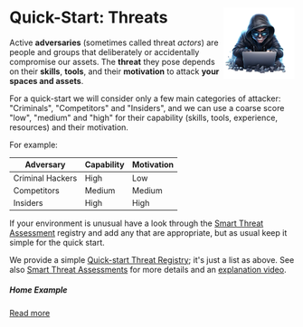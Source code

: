 # <img style="float: right; width: 25%" src="Threat.png"/>Quick-Start: Threats

Active **adversaries** (sometimes called threat *actors*) are people and groups that deliberately or accidentally compromise our assets.  The **threat** they pose depends on their **skills**, **tools**, and their **motivation** to attack **your spaces and assets**.

For a quick-start we will consider only a few main categories of attacker: "Criminals", "Competitors" and "Insiders", and we can use a coarse score "low", "medium" and "high" for their capability (skills, tools, experience, resources) and their motivation.  

For example:

| Adversary        | Capability | Motivation |
| ---------------- | ---------- | ---------- |
| Criminal Hackers | High       | Low        |
| Competitors      | Medium     | Medium     |
| Insiders         | High       | High       |

If your environment is unusual have a look through the [Smart Threat Assessment](../smart/ThreatRegister.xlsx) registry and add any that are appropriate, but as usual keep it simple for the quick start. 

We provide a simple [Quick-start Threat Registry](../smart/ThreatRegister.xlsx); it's just a list as above. See also [Smart Threat Assessments](../smart/Threats.md) for more details and an [explanation video](https://www.youtube.com/watch?v=9Zwl-BxyUQg&list=PLKjQAPJ7DIEpwAtzMKIRAiOrNvuk4qjWb&index=3&t=63s).

##### Home Example

[Read more](./examples/home/)
